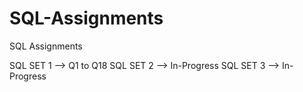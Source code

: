# SQL-Assignments
SQL Assignments

SQL SET 1 --> Q1 to Q18
SQL SET 2 --> In-Progress
SQL SET 3 --> In-Progress
